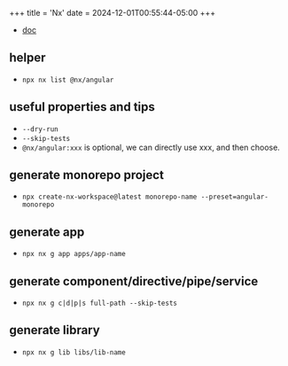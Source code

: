 +++
title = 'Nx'
date = 2024-12-01T00:55:44-05:00
+++

- [doc](https://nx.dev/getting-started/tutorials/angular-monorepo-tutorial)

## helper
- `npx nx list @nx/angular`

## useful properties and tips
- `--dry-run`
- `--skip-tests`
- `@nx/angular:xxx` is optional, we can directly use xxx, and then choose.

## generate monorepo project
- `npx create-nx-workspace@latest monorepo-name --preset=angular-monorepo`

## generate app
- `npx nx g app apps/app-name`

## generate component/directive/pipe/service
- `npx nx g c|d|p|s full-path --skip-tests`

## generate library
- `npx nx g lib libs/lib-name`

